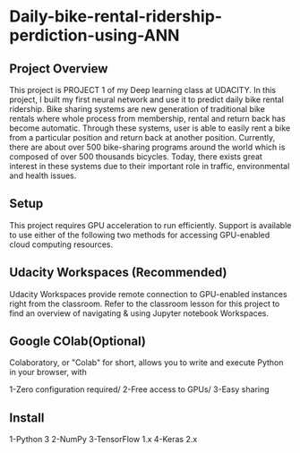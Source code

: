 # Daily-bike-rental-ridership-perdiction-using-ANN

## Project Overview

This project is PROJECT 1 of my Deep learning class at UDACITY. In this project, I built my first neural network and use it to predict daily bike rental ridership.
Bike sharing systems are new generation of traditional bike rentals where whole process from membership, rental and return back has become automatic. Through these systems, user is able to easily rent a bike from a particular position and return back at another position. Currently, there are about over 500 bike-sharing programs around the world which is composed of over 500 thousands bicycles. Today, there exists great interest in these systems due to their important role in traffic, environmental and health issues.

## Setup

This project requires GPU acceleration to run efficiently. Support is available to use either of the following two methods for accessing GPU-enabled cloud computing resources.

## Udacity Workspaces (Recommended)

Udacity Workspaces provide remote connection to GPU-enabled instances right from the classroom. Refer to the classroom lesson for this project to find an overview of navigating & using Jupyter notebook Workspaces.

## Google COlab(Optional)

Colaboratory, or "Colab" for short, allows you to write and execute Python in your browser, with

1-Zero configuration required/
2-Free access to GPUs/
3-Easy sharing

## Install

1-Python 3
2-NumPy
3-TensorFlow 1.x
4-Keras 2.x
